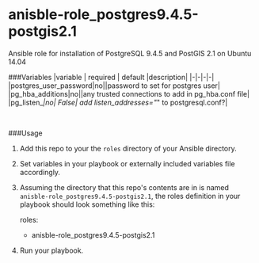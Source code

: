 # anisble-role_postgres9.4.5-postgis2.1
Ansible role for installation of PostgreSQL 9.4.5 and PostGIS 2.1 on Ubuntu 14.04

###Variables
|variable | required | default |description|
|-|-|-|-|
|postgres_user_password|no||password to set for postgres user|
|pg_hba_additions|no||any trusted connections to add in pg_hba.conf file|
|pg_listen_*|no| False| add listen_addresses="*"  to postgresql.conf?|
  
<br />

###Usage

1) Add this repo to your the `roles` directory of your Ansible directory.  
2) Set variables in your playbook or externally included variables file accordingly.  
3) Assuming the directory that this repo's contents are in is named `anisble-role_postgres9.4.5-postgis2.1`, the roles definition in your playbook should look something like this:  
  
    roles:
     - anisble-role_postgres9.4.5-postgis2.1

4) Run your playbook.


